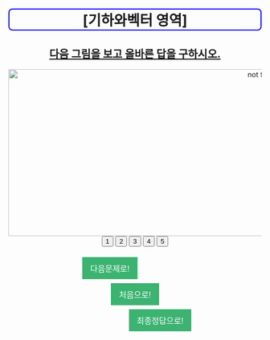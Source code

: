 <html>
<head>
<style>
body {
    text-align: center;
}
button {
    background-color: MediumSeaGreen;
    border: none;
    color: white;
    padding: 10px 16px;
    text-align: center;
    text-decoration: none;
    display: inline-block;
    font-size: 16px;
    margin: 4px 2px;
}
h1{
  border: 2px solid blue;
  border-radius: 8px;
}
h2{
  text-decoration: underline;
}
#next {
  margin-right: 100px;
}
#first{
margin-left: 100px;
margin-right: 100px;
}
#final{
margin-left: 100px
}
</style>
<title>[DEFAULTGROUP] 프로젝트</title>
</head>
<center>

<h1>[기하와벡터 영역]</h1>
</center>
<body>
<h2>다음 그림을 보고 올바른 답을 구하시오.</h2>

<img src="https://semosu.com/data/assets/question/5790.gif" alt="not found" width="1000px" height="333px">
<br>
<input type="button" value="1" onclick="alert('K')">
<input type="button" value="2" onclick="alert('L')">
<input type="button" value="3" onclick="alert('P')">
<input type="button" value="4" onclick="alert('Q')">
<input type="button" value="5" onclick="alert('D')">
<br>
<br>
<a href="https://defaultgroup.github.io/Number2/" id="next"> <button> 다음문제로! </button></a>
<a href="https://defaultgroup.github.io/START/" id="first"> <button> 처음으로! </button></a>
<a href="https://defaultgroup.github.io/END/" id="final"> <button> 최종정답으로! </button></a>



</body>
</html>
